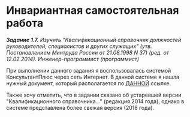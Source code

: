 # Инвариантная самостоятельная работа
***Задание 1.7.** Изучить "Квалификационный справочник должностей руководителей, специалистов и других служащих" (утв. Постановлением Минтруда России от 21.08.1998 N 37) (ред. от 12.02.2014). Инженер-программист (программист)*

При выполнении данного задания я воспользовалась системой КонсультантПлюс через сеть Интернет. В данной системе я нашла нужный документ, который располагается по [ДАННОЙ](http://www.consultant.ru/document/cons_doc_LAW_58804/e14327394d63c4f451508a6f2d1ae0c7d73e9359/) ссылке.

Также хочу отметить, что в задании сказано об устаревшей версии "Квалификационного справочника..." (редакция 2014 года), однако в системе представлена более свежая версия (2018 года).